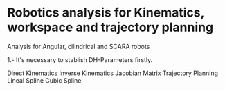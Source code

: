 # Robotics analysis for Kinematics, workspace and trajectory planning

Analysis for Angular, cilindrical and SCARA robots

1.- It's necessary to stablish DH-Parameters firstly.


Direct Kinematics
Inverse Kinematics
Jacobian Matrix
Trajectory Planning
  Lineal Spline
  Cubic Spline
